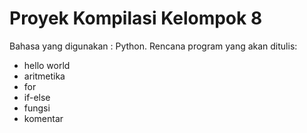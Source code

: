 # Proyek Kompilasi Kelompok 8
Bahasa yang digunakan : Python. Rencana program yang akan ditulis:
- hello world
- aritmetika
- for
- if-else
- fungsi
- komentar
